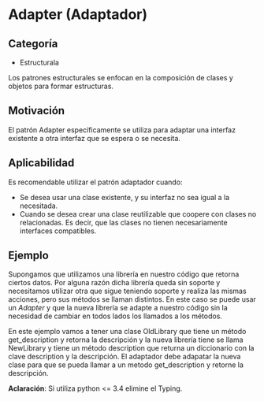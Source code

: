 # Adapter (Adaptador) 

## Categoría
* Estructurala

Los patrones estructurales se enfocan en la composición de clases y objetos para formar estructuras.


## Motivación
El patrón Adapter específicamente se utiliza para adaptar una interfaz existente a otra interfaz que se espera o se necesita.

## Aplicabilidad
Es recomendable utilizar el patrón adaptador cuando:
* Se desea usar una clase existente, y su interfaz no sea igual a la necesitada.
* Cuando se desea crear una clase reutilizable que coopere con clases no relacionadas. Es decir, que las clases no tienen necesariamente interfaces compatibles.
## Ejemplo
Supongamos que utilizamos una librería en nuestro código que retorna ciertos datos. 
Por alguna razón dicha librería queda sin soporte y necesitamos utilizar otra que sigue teniendo soporte y realiza las mismas
acciones, pero sus métodos se llaman distintos. En este caso se puede usar un *Adapter* y que la nueva librería se adapte 
a nuestro código sin la necesidad de cambiar en todos lados los llamados a los métodos.

En este ejemplo vamos a tener una clase OldLibrary que tiene un método get_description y retorna la descripción 
y la nueva librería tiene se llama NewLibrary y tiene un método description que returna un diccionario con la clave description y la descripción.
El adaptador debe adapatar la nueva clase para que se pueda llamar a un metodo get_description y retorne la descripción.

**Aclaración**: Si utiliza python <= 3.4 elimine el Typing.
